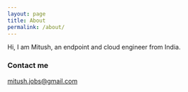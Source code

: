 ```yaml
---
layout: page
title: About
permalink: /about/
---
```


Hi, I am Mitush, an endpoint and cloud engineer from India.

### Contact me

[mitush.jobs@gmail.com](mailto:mitush.jobs@gmail.com)